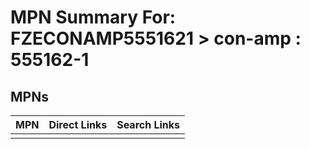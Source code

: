 



# MPN Summary For: FZECONAMP5551621 > con-amp : 555162-1

## MPNs
  

|MPN|Direct Links|Search Links|
| :--- | :--- | :--- |
||||
